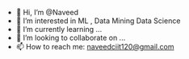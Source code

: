 - 👋 Hi, I’m @Naveed
- 👀 I’m interested in ML , Data Mining Data Science
- 🌱 I’m currently learning ...
- 💞️ I’m looking to collaborate on ...
- 📫 How to reach me: naveedciit120@gmail.com

